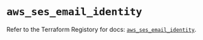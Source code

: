 # `aws_ses_email_identity`

Refer to the Terraform Registory for docs: [`aws_ses_email_identity`](https://registry.terraform.io/providers/hashicorp/aws/3.76.1/docs/resources/ses_email_identity).
